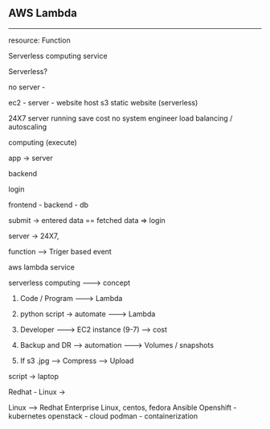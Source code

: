 ## AWS Lambda
--------
resource: Function

Serverless computing service

Serverless?

no server - 

ec2 - server - website host
s3 static website (serverless)

24X7 server running
save cost
no system engineer
load balancing / autoscaling

computing (execute)

app -> server

backend

login 

frontend - backend - db

submit -> entered data == fetched data => login

server -> 24X7,

function --> Triger based event 

aws lambda service

serverless computing ---> concept

1. Code / Program  ---> Lambda 
2. python script -> automate ---> Lambda

1. Developer ---> EC2 instance (9-7) --> cost 
2. Backup and DR --> automation ---> Volumes / snapshots
3. If s3 .jpg --> Compress --> Upload


script -> laptop 


Redhat - Linux -> 

Linux --> Redhat Enterprise Linux, centos, fedora
Ansible
Openshift - kubernetes
openstack - cloud
podman - containerization




